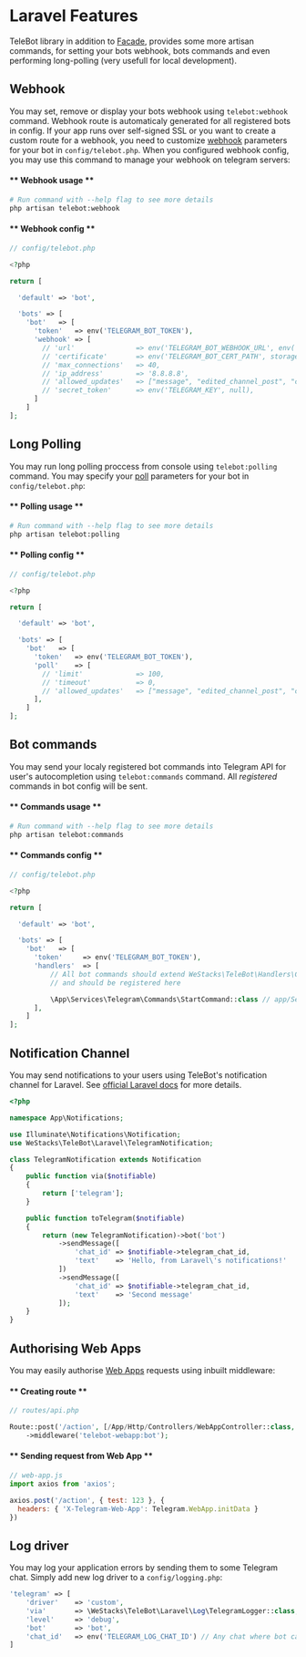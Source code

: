 # Laravel Features

TeleBot library in addition to [Facade](configuration.md#laravel), provides some more artisan commands, for setting your bots webhook, bots commands and even performing long-polling (very usefull for local development).

## Webhook

You may set, remove or display your bots webhook using `telebot:webhook` command. Webhook route is automaticaly generated for all registered bots in config. If your app runs over self-signed SSL or you want to create a custom route for a webhook, you need to customize [webhook](https://core.telegram.org/bots/api#setwebhook) parameters for your bot in `config/telebot.php`. When you configured webhook config, you may use this command to manage your webhook on telegram servers:

<!-- tabs:start -->

#### ** Webhook usage **

```bash
# Run command with --help flag to see more details
php artisan telebot:webhook
```

#### ** Webhook config **

```php
// config/telebot.php

<?php

return [

  'default' => 'bot',

  'bots' => [
    'bot'   => [
      'token'   => env('TELEGRAM_BOT_TOKEN'),
      'webhook' => [
        // 'url'               => env('TELEGRAM_BOT_WEBHOOK_URL', env('APP_URL').'/telebot/webhook/bot/'.env('TELEGRAM_BOT_TOKEN')),
        // 'certificate'       => env('TELEGRAM_BOT_CERT_PATH', storage_path('app/ssl/public.pem')),
        // 'max_connections'   => 40,
        // 'ip_address'        => '8.8.8.8',
        // 'allowed_updates'   => ["message", "edited_channel_post", "callback_query"],
        // 'secret_token'      => env('TELEGRAM_KEY', null),
      ]
    ]
];
```
<!-- tabs:end -->

## Long Polling

You may run long polling proccess from console using `telebot:polling` command. You may specify your [poll](https://core.telegram.org/bots/api#getupdates) parameters for your bot in `config/telebot.php`:

<!-- tabs:start -->

#### ** Polling usage **

```bash
# Run command with --help flag to see more details
php artisan telebot:polling
```

#### ** Polling config **

```php
// config/telebot.php

<?php

return [

  'default' => 'bot',

  'bots' => [
    'bot'   => [
      'token'   => env('TELEGRAM_BOT_TOKEN'),
      'poll'    => [
        // 'limit'             => 100,
        // 'timeout'           => 0,
        // 'allowed_updates'   => ["message", "edited_channel_post", "callback_query"]
      ],
    ]
];
```
<!-- tabs:end -->


## Bot commands

You may send your localy registered bot commands into Telegram API for user's autocompletion using `telebot:commands` command. All *registered* commands in bot config will be sent.

<!-- tabs:start -->

#### ** Commands usage **

```bash
# Run command with --help flag to see more details
php artisan telebot:commands
```

#### ** Commands config **

```php
// config/telebot.php

<?php

return [

  'default' => 'bot',

  'bots' => [
    'bot'   => [
      'token'     => env('TELEGRAM_BOT_TOKEN'),
      'handlers'  => [
          // All bot commands should extend WeStacks\TeleBot\Handlers\CommandHandler class
          // and should be registered here

          \App\Services\Telegram\Commands\StartCommand::class // app/Services/Telegram/Commands/StartCommand.php
      ],
    ]
];
```
<!-- tabs:end -->

## Notification Channel

You may send notifications to your users using TeleBot's notification channel for Laravel. See [official Laravel docs](https://laravel.com/docs/notifications) for more details.

```php
<?php

namespace App\Notifications;

use Illuminate\Notifications\Notification;
use WeStacks\TeleBot\Laravel\TelegramNotification;

class TelegramNotification extends Notification
{
    public function via($notifiable)
    {
        return ['telegram'];
    }

    public function toTelegram($notifiable)
    {
        return (new TelegramNotification)->bot('bot')
            ->sendMessage([
                'chat_id' => $notifiable->telegram_chat_id,
                'text'    => 'Hello, from Laravel\'s notifications!'
            ])
            ->sendMessage([
                'chat_id' => $notifiable->telegram_chat_id,
                'text'    => 'Second message'
            ]);
    }
}
```

## Authorising Web Apps

You may easily authorise [Web Apps](https://core.telegram.org/bots/webapps) requests using inbuilt middleware:

<!-- tabs:start -->

#### ** Creating route **

```php
// routes/api.php

Route::post('/action', [/App/Http/Controllers/WebAppController::class, 'action'])
    ->middleware('telebot-webapp:bot');
```

#### ** Sending request from Web App **

```js
// web-app.js
import axios from 'axios';

axios.post('/action', { test: 123 }, {
  headers: { 'X-Telegram-Web-App': Telegram.WebApp.initData }
})

```
<!-- tabs:end -->

## Log driver

You may log your application errors by sending them to some Telegram chat. Simply add new log driver to a `config/logging.php`:

```php
'telegram' => [
    'driver'    => 'custom',
    'via'       => \WeStacks\TeleBot\Laravel\Log\TelegramLogger::class,
    'level'     => 'debug',
    'bot'       => 'bot',
    'chat_id'   => env('TELEGRAM_LOG_CHAT_ID') // Any chat where bot can write messages.
]
```
